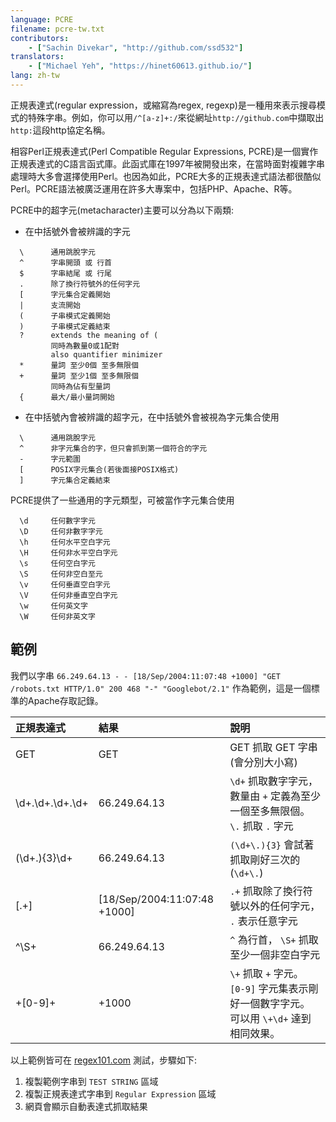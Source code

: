 ```yaml
---
language: PCRE
filename: pcre-tw.txt
contributors:
    - ["Sachin Divekar", "http://github.com/ssd532"]
translators:
    - ["Michael Yeh", "https://hinet60613.github.io/"]
lang: zh-tw
---
```


正規表達式(regular expression，或縮寫為regex, regexp)是一種用來表示搜尋模式的特殊字串。例如，你可以用`/^[a-z]+:/`來從網址`http://github.com`中擷取出`http:`這段http協定名稱。

相容Perl正規表達式(Perl Compatible Regular Expressions, PCRE)是一個實作正規表達式的C語言函式庫。此函式庫在1997年被開發出來，在當時面對複雜字串處理時大多會選擇使用Perl。也因為如此，PCRE大多的正規表達式語法都很酷似Perl。PCRE語法被廣泛運用在許多大專案中，包括PHP、Apache、R等。

PCRE中的超字元(metacharacter)主要可以分為以下兩類:

* 在中括號外會被辨識的字元

```
  \      通用跳脫字元
  ^      字串開頭 或 行首
  $      字串結尾 或 行尾
  .      除了換行符號外的任何字元
  [      字元集合定義開始
  |      支流開始
  (      子串模式定義開始
  )      子串模式定義結束
  ?      extends the meaning of (
         同時為數量0或1配對
         also quantifier minimizer
  *      量詞 至少0個 至多無限個
  +      量詞 至少1個 至多無限個
         同時為佔有型量詞
  {      最大/最小量詞開始
```

* 在中括號內會被辨識的超字元，在中括號外會被視為字元集合使用

```
  \      通用跳脫字元
  ^      非字元集合的字，但只會抓到第一個符合的字元
  -      字元範圍
  [      POSIX字元集合(若後面接POSIX格式)
  ]      字元集合定義結束
```

PCRE提供了一些通用的字元類型，可被當作字元集合使用

```
  \d     任何數字字元
  \D     任何非數字字元
  \h     任何水平空白字元
  \H     任何非水平空白字元
  \s     任何空白字元
  \S     任何非空白至元
  \v     任何垂直空白字元
  \V     任何非垂直空白字元
  \w     任何英文字
  \W     任何非英文字
```

## 範例

我們以字串 `66.249.64.13 - - [18/Sep/2004:11:07:48 +1000] "GET /robots.txt HTTP/1.0" 200 468 "-" "Googlebot/2.1"` 作為範例，這是一個標準的Apache存取記錄。

| 正規表達式 | 結果          | 說明 |
| :---- | :-------------- | :------ |
| GET   | GET | GET 抓取 GET 字串 (會分別大小寫) |
| \d+.\d+.\d+.\d+ | 66.249.64.13 | `\d+` 抓取數字字元，數量由 `+` 定義為至少一個至多無限個。 `\.` 抓取 `.` 字元 |
| (\d+\.){3}\d+ | 66.249.64.13 | `(\d+\.){3}` 會試著抓取剛好三次的 (`\d+\.`) |
| \[.+\] | [18/Sep/2004:11:07:48 +1000] | `.+` 抓取除了換行符號以外的任何字元， `.` 表示任意字元 |
| ^\S+ | 66.249.64.13 | `^` 為行首， `\S+` 抓取至少一個非空白字元 |
| \+[0-9]+ | +1000 | `\+` 抓取 `+` 字元。 `[0-9]` 字元集表示剛好一個數字字元。 可以用 `\+\d+` 達到相同效果。 |

以上範例皆可在 [regex101.com](https://regex101.com/) 測試，步驟如下:

1. 複製範例字串到 `TEST STRING` 區域
2. 複製正規表達式字串到 `Regular Expression` 區域
3. 網頁會顯示自動表達式抓取結果

